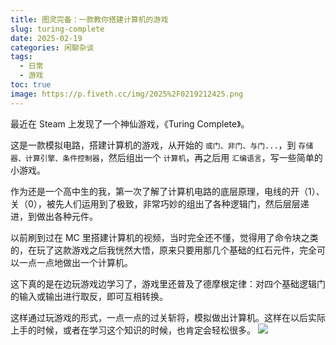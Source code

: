 ```yaml
---
title: 图灵完备：一款教你搭建计算机的游戏
slug: turing-complete
date: 2025-02-19
categories: 闲聊杂谈
tags:
  - 日常
  - 游戏
toc: true
image: https://p.fiveth.cc/img/2025%2F0219212425.png
---
```

最近在 Steam 上发现了一个神仙游戏，《Turing Complete》。

这是一款模拟电路，搭建计算机的游戏，从开始的 `或门、非门、与门...`，到 `存储器、计算引擎、条件控制器`，然后组出一个 `计算机`，再之后用 `汇编语言`，写一些简单的小游戏。

作为还是一个高中生的我，第一次了解了计算机电路的底层原理，电线的开（1）、关（0），被先人们运用到了极致，非常巧妙的组出了各种逻辑门，然后层层递进，到做出各种元件。

以前刷到过在 MC 里搭建计算机的视频，当时完全还不懂，觉得用了命令块之类的，在玩了这款游戏之后我恍然大悟，原来只要用那几个基础的红石元件，完全可以一点一点地做出一个计算机。

这下真的是在边玩游戏边学习了，游戏里还普及了德摩根定律：对四个基础逻辑门的输入或输出进行取反，即可互相转换。

这样通过玩游戏的形式，一点一点的过关斩将，模拟做出计算机。这样在以后实际上手的时候，或者在学习这个知识的时候，也肯定会轻松很多。
![](https://p.fiveth.cc/img/2025%2F0219215324.png)